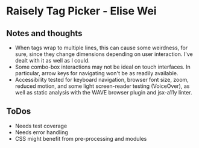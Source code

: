 # Raisely Tag Picker - Elise Wei


## Notes and thoughts

- When tags wrap to multiple lines, this can cause some weirdness, for sure, since they change dimensions depending on user interaction. I've dealt with it as well as I could.
- Some combo-box interactions may not be ideal on touch interfaces. In particular, arrow keys for navigating won't be as readily available.
- Accessibility tested for keyboard navigation, browser font size, zoom, reduced motion, and some light screen-reader testing (VoiceOver), as well as static analysis with the WAVE browser plugin and jsx-a11y linter.

## ToDos

- Needs test coverage
- Needs error handling
- CSS might benefit from pre-processing and modules
